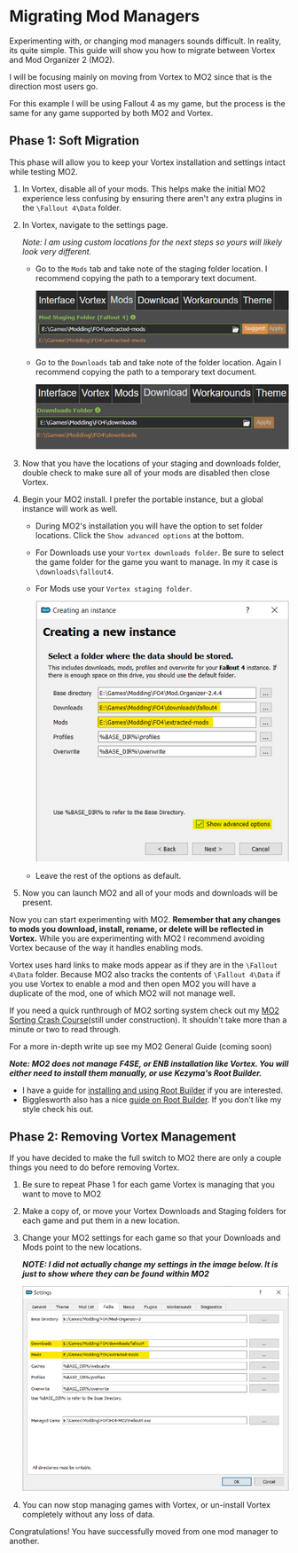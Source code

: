 # Migrating Mod Managers

Experimenting with, or changing mod managers sounds difficult. In reality, its quite simple. This guide will show you how to migrate between Vortex and Mod Organizer 2 (MO2).

I will be focusing mainly on moving from Vortex to MO2 since that is the direction most users go.

For this example I will be using Fallout 4 as my game, but the process is the same for any game supported by both MO2 and Vortex.

## Phase 1: Soft Migration

This phase will allow you to keep your Vortex installation and settings intact while testing MO2.

1. In Vortex, disable all of your mods. This helps make the initial MO2 experience less confusing by ensuring there aren't any extra plugins in the `\Fallout 4\Data` folder.

1. In Vortex, navigate to the settings page.
      
   *Note: I am using custom locations for the next steps so yours will likely look very different.*

    - Go to the `Mods` tab and take note of the staging folder location. I recommend copying the path to a temporary text document.

      ![Vortex Mods Tab](./images/vortex-set-mods-tab.png)

    - Go to the `Downloads` tab and take note of the folder location. Again I recommend copying the path to a temporary text document.

      ![Vortex Downloads Tab](./images/vortex-set-downloads-tab.png)

1. Now that you have the locations of your staging and downloads folder, double check to make sure all of your mods are disabled then close Vortex.

1. Begin your MO2 install. I prefer the portable instance, but a global instance will work as well.

    - During MO2's installation you will have the option to set folder locations. Click the `Show advanced options` at the bottom.

    - For Downloads use your `Vortex downloads folder`. Be sure to select the game folder for the game you want to manage. In my it case is `\downloads\fallout4`.

    - For Mods use your `Vortex staging folder`. 

      ![MO2 Folder Setup](./images/mo2-shared-location.png)

    - Leave the rest of the options as default.

1. Now you can launch MO2 and all of your mods and downloads will be present.

Now you can start experimenting with MO2. **Remember that any changes to mods you download, install, rename, or delete will be reflected in Vortex.** While you are experimenting with MO2 I recommend avoiding Vortex because of the way it handles enabling mods. 

Vortex uses hard links to make mods appear as if they are in the `\Fallout 4\Data` folder. Because MO2 also tracks the contents of `\Fallout 4\Data` if you use Vortex to enable a mod and then open MO2 you will have a duplicate of the mod, one of which MO2 will not manage well.

If you need a quick runthrough of MO2 sorting system check out my [MO2 Sorting Crash Course](./mo2-short-sorting-crashcourse.md)(still under construction). It shouldn't take more than a minute or two to read through.

For a more in-depth write up see my MO2 General Guide (coming soon)

***Note: MO2 does not manage F4SE, or ENB installation like Vortex. You will either need to install them manually, or use Kezyma's Root Builder.*** 

  - I have a guide for [installing and using Root Builder](./mo2-rootbuilder.md) if you are interested.
  - Bigglesworth also has a nice [guide on Root Builder](https://docs.google.com/document/d/1G_atn4azIh0JPrvBVAV6PhJ5kkrVnaktbBi_PJRpzV4/edit?usp=sharing). If you don't like my style check his out.

## Phase 2: Removing Vortex Management

If you have decided to make the full switch to MO2 there are only a couple things you need to do before removing Vortex.

1. Be sure to repeat Phase 1 for each game Vortex is managing that you want to move to MO2

1. Make a copy of, or move your Vortex Downloads and Staging folders for each game and put them in a new location.

1. Change your MO2 settings for each game so that your Downloads and Mods point to the new locations.

    ***NOTE: I did not actually change my settings in the image below. It is just to show where they can be found within MO2***

    ![MO2 Settings](./images/mo2-settings.png)

1. You can now stop managing games with Vortex, or un-install Vortex completely without any loss of data.

Congratulations! You have successfully moved from one mod manager to another.